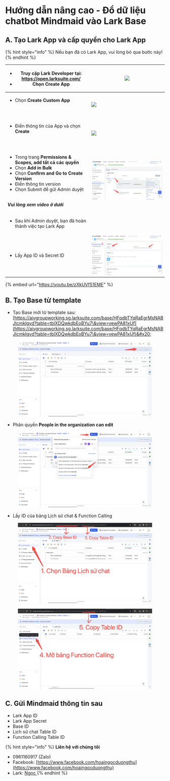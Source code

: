 # Hướng dẫn nâng cao - Đổ dữ liệu chatbot Mindmaid vào Lark Base

## A. Tạo Lark App và cấp quyền cho Lark App

{% hint style="info" %}
Nếu bạn đã có Lark App, vui lòng bỏ qua bước này!
{% endhint %}

| <ul><li>Truy cập Lark Developer tại: https://open.larksuite.com/</li><li>Chọn <strong>Create App</strong></li></ul>                                                                                                                                                                                                                         | ![](https://miaduong.sg.larksuite.com/space/api/box/stream/download/asynccode/?code=ZTI1ZjI4OGVmOTljNmM4ZmMzZWRhMzU5ZDI4YWIyZjhfZk5tNGpPdG52aXBneEc3Nzd1UlE0NnVneE1VYXo1UmhfVG9rZW46VEpKamJRbk5rb1BFRzB4eXo3bGx1QjdMZzdiXzE3MDgzMzg2OTA6MTcwODM0MjI5MF9WNA) |
| ------------------------------------------------------------------------------------------------------------------------------------------------------------------------------------------------------------------------------------------------------------------------------------------------------------------------------------------- | ----------------------------------------------------------------------------------------------------------------------------------------------------------------------------------------------------------------------------------------------------------- |
| <ul><li>Chọn <strong>Create Custom App</strong></li></ul><p><br></p>                                                                                                                                                                                                                                                                        | ![](https://miaduong.sg.larksuite.com/space/api/box/stream/download/asynccode/?code=YzQyZmRhNTBiMzM3ZjAzODFmMmRkNDFiYmU1NzIyN2JfN3ZZNXNmNjBVNk9NdEN3YmppVWExeDZTVW9ueHJTWVVfVG9rZW46VkNrMmJaYnAzb1hyTEt4RXdSZ2xDd0NDZ0ZoXzE3MDgzMzg2OTA6MTcwODM0MjI5MF9WNA) |
| <ul><li>Điền thông tin của App và chọn <strong>Create</strong></li></ul><p><br></p>                                                                                                                                                                                                                                                         | ![](https://miaduong.sg.larksuite.com/space/api/box/stream/download/asynccode/?code=OGFlMWViNmMxMmJlNDgzZTYxM2QzNmNlNDY5Y2QxNzJfTW5TSWZJdXVqMm5OdjF4eVFVTXJLM2J0cXV2RkU3ZEdfVG9rZW46U2VBNGJMWVk3b2YzZVd4dU4zOGxtcVVDZ0tjXzE3MDgzMzg2OTA6MTcwODM0MjI5MF9WNA) |
| <ul><li>Trong trang <strong>Permissions &#x26; Scopes, add tất cả các quyền</strong></li><li>Chọn <strong>Add in Bulk</strong></li><li>Chọn <strong>Confirm and Go to Create Version</strong></li><li>Điền thông tin version</li><li>Chọn Submit để gửi Admin duyệt</li></ul><p><br><em><strong>Vui lòng xem video ở dưới</strong></em></p> | <img src="../.gitbook/assets/img_v3_0287_ee98ad89-b64b-4e56-b3ab-dcf7387766hu (1).jpg" alt="" data-size="original">                                                                                                                                         |
| <ul><li>Sau khi Admin duyệt, bạn đã hoàn thành việc tạo Lark App</li></ul>                                                                                                                                                                                                                                                                  | <p><br></p>                                                                                                                                                                                                                                                 |
| <ul><li>Lấy App ID và Secret ID</li></ul>                                                                                                                                                                                                                                                                                                   | <img src="../.gitbook/assets/image (68).png" alt="" data-size="original">                                                                                                                                                                                   |

{% embed url="https://youtu.be/zXkUVf51EME" %}

## B. Tạo Base từ template

* Tạo Base mới từ template sau: [https://aivgroupworking.sg.larksuite.com/base/HFqdbTYqRaEgrMsNABJlcmklgvd?table=tblXDQwkdbEoBYu7\&view=vewPA81xUf](https://aivgroupworking.sg.larksuite.com/base/HFqdbTYqRaEgrMsNABJlcmklgvd?table=tblXDQwkdbEoBYu7\&view=vewPA81xUf)&#x20;

<figure><img src="../.gitbook/assets/img_v3_0287_2a8e061c-f8da-4dfe-9aae-9dbe538173hu.png" alt=""><figcaption></figcaption></figure>

* Phân quyền **People in the organization can edit**

<figure><img src="../.gitbook/assets/img_v3_0287_74b9812d-0283-4972-b087-0c5de5f905hu (1).png" alt=""><figcaption></figcaption></figure>

* Lấy ID của bảng Lịch sử chat & Function Calling

<figure><img src="../.gitbook/assets/image (70).png" alt=""><figcaption></figcaption></figure>



<figure><img src="../.gitbook/assets/image (71).png" alt=""><figcaption></figcaption></figure>

## C. Gửi Mindmaid thông tin sau

* Lark App ID
* Lark App Secret
* Base ID
* Lịch sử chat Table ID
* Function Calling Table ID&#x20;



{% hint style="info" %}
**Liên hệ với chúng tôi**

* 0961160917 (Zalo)
* Facebook: [https://www.facebook.com/hoaingocduongthu](https://www.facebook.com/hoaingocduongthu)
* Lark: [Ngọc ](https://www.larksuite.com/invitation/page/add\_contact/?token=f61t41d4-bcb8-41b3-b29e-398857h221l8\&unique\_id=mfjNlUNTxVNzsH8b6BmGFw==)
{% endhint %}
